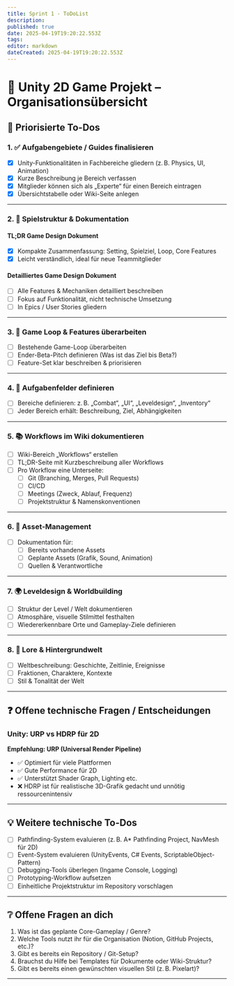 ```yaml
---
title: Sprint 1 - ToDoList
description: 
published: true
date: 2025-04-19T19:20:22.553Z
tags: 
editor: markdown
dateCreated: 2025-04-19T19:20:22.553Z
---
```


# 🧠 Unity 2D Game Projekt – Organisationsübersicht

## 📌 Priorisierte To-Dos

### 1. ✅ Aufgabengebiete / Guides finalisieren
- [x] Unity-Funktionalitäten in Fachbereiche gliedern (z. B. Physics, UI, Animation)
- [x] Kurze Beschreibung je Bereich verfassen
- [x] Mitglieder können sich als „Experte“ für einen Bereich eintragen
- [x] Übersichtstabelle oder Wiki-Seite anlegen

---

### 2. 🧾 Spielstruktur & Dokumentation

#### TL;DR Game Design Dokument
- [x] Kompakte Zusammenfassung: Setting, Spielziel, Loop, Core Features
- [x] Leicht verständlich, ideal für neue Teammitglieder

#### Detailliertes Game Design Dokument
- [ ] Alle Features & Mechaniken detailliert beschreiben
- [ ] Fokus auf Funktionalität, nicht technische Umsetzung
- [ ] In Epics / User Stories gliedern

---

### 3. 🔁 Game Loop & Features überarbeiten
- [ ] Bestehende Game-Loop überarbeiten
- [ ] Ender-Beta-Pitch definieren (Was ist das Ziel bis Beta?)
- [ ] Feature-Set klar beschreiben & priorisieren

---

### 4. 🧩 Aufgabenfelder definieren
- [ ] Bereiche definieren: z. B. „Combat“, „UI“, „Leveldesign“, „Inventory“
- [ ] Jeder Bereich erhält: Beschreibung, Ziel, Abhängigkeiten

---

### 5. 📚 Workflows im Wiki dokumentieren
- [ ] Wiki-Bereich „Workflows“ erstellen
- [ ] TL;DR-Seite mit Kurzbeschreibung aller Workflows
- [ ] Pro Workflow eine Unterseite:
  - [ ] Git (Branching, Merges, Pull Requests)
  - [ ] CI/CD
  - [ ] Meetings (Zweck, Ablauf, Frequenz)
  - [ ] Projektstruktur & Namenskonventionen

---

### 6. 🎨 Asset-Management
- [ ] Dokumentation für:
  - [ ] Bereits vorhandene Assets
  - [ ] Geplante Assets (Grafik, Sound, Animation)
  - [ ] Quellen & Verantwortliche

---

### 7. 🌍 Leveldesign & Worldbuilding
- [ ] Struktur der Level / Welt dokumentieren
- [ ] Atmosphäre, visuelle Stilmittel festhalten
- [ ] Wiedererkennbare Orte und Gameplay-Ziele definieren

---

### 8. 📖 Lore & Hintergrundwelt
- [ ] Weltbeschreibung: Geschichte, Zeitlinie, Ereignisse
- [ ] Fraktionen, Charaktere, Kontexte
- [ ] Stil & Tonalität der Welt

---

## ❓ Offene technische Fragen / Entscheidungen

### Unity: URP vs HDRP für 2D
**Empfehlung: URP (Universal Render Pipeline)**
- ✅ Optimiert für viele Plattformen
- ✅ Gute Performance für 2D
- ✅ Unterstützt Shader Graph, Lighting etc.
- ❌ HDRP ist für realistische 3D-Grafik gedacht und unnötig ressourcenintensiv

---

## 💡 Weitere technische To-Dos
- [ ] Pathfinding-System evaluieren (z. B. A* Pathfinding Project, NavMesh für 2D)
- [ ] Event-System evaluieren (UnityEvents, C# Events, ScriptableObject-Pattern)
- [ ] Debugging-Tools überlegen (Ingame Console, Logging)
- [ ] Prototyping-Workflow aufsetzen
- [ ] Einheitliche Projektstruktur im Repository vorschlagen

---

## ❔ Offene Fragen an dich

1. Was ist das geplante Core-Gameplay / Genre?
2. Welche Tools nutzt ihr für die Organisation (Notion, GitHub Projects, etc.)?
3. Gibt es bereits ein Repository / Git-Setup?
4. Brauchst du Hilfe bei Templates für Dokumente oder Wiki-Struktur?
5. Gibt es bereits einen gewünschten visuellen Stil (z. B. Pixelart)?

---

